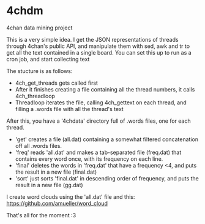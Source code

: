 4chdm
=====

4chan data mining project

This is a very simple idea. I get the JSON representations of threads through 4chan's public API, and 
manipulate them with sed, awk and tr to get all the text contained in a single board. You can set this
up to run as a cron job, and start collecting text

The stucture is as follows: 
* 4ch_get_threads gets called first
* After it finishes creating a file containing all the thread numbers, it calls 4ch_threadloop
* Threadloop iterates the file, calling 4ch_gettext on each thread, and filling a .words file with all the thread's text

After this, you have a '4chdata' directory full of .words files, one for each thread.
 
* 'get' creates a file (all.dat) containing a somewhat filtered concatenation off all .words files.
* 'freq' reads 'all.dat' and makes a tab-separated file (freq.dat) that contains every word once, with its frequency on each line.
* 'final' deletes the words in 'freq.dat' that have a frequency <4, and puts the result in a new file (final.dat)
* 'sort' just sorts 'final.dat'  in descending order of frequency, and puts the result in a new file (gg.dat)

I create word clouds using the 'all.dat' file and this: https://github.com/amueller/word_cloud

That's all for the moment :3
